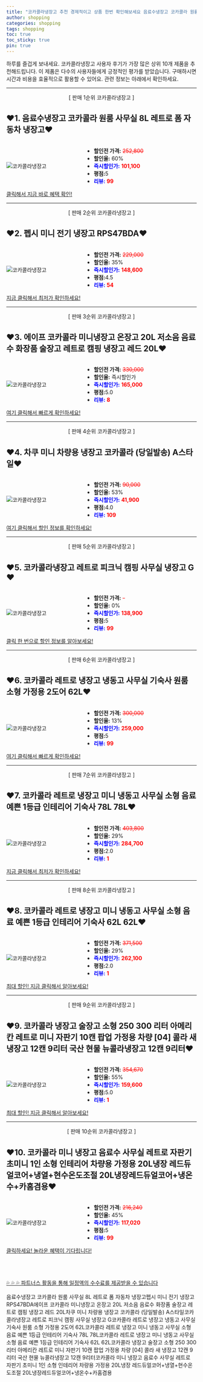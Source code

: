 ```yaml
---
title: "코카콜라냉장고 추천 경제적이고 상품 한번 확인해보세요 음료수냉장고 코카콜라 원룸 사무실 8L"
author: shopping
categories: shopping
tags: shopping
toc: true
toc_sticky: true
pin: true
---
```

하루를 즐겁게 보내세요.  코카콜라냉장고 사용자 후기가 가장 많은 상위 10개 제품을 추천해드립니다. 이 제품은 다수의 사용자들에게 긍정적인 평가를 받았습니다. 구매하시면 시간과 비용을 효율적으로 활용할 수 있어요. 관련 정보는 아래에서 확인하세요.

---
<p class="toplist" style="margin: 0 auto; display: block; width: fit-content;">[ 판매 1순위 코카콜라냉장고 ]</p>

<h2><strong>❤️1. 음료수냉장고 코카콜라 원룸 사무실 8L 레트로 폼 자동차 냉장고❤️</strong></h2>

<div style="display: flex; align-items: center;">
    <div style="flex: 0.4;">
        <img src="https://thumbnail10.coupangcdn.com/thumbnails/remote/230x230ex/image/vendor_inventory/0018/ad88c353959775be460b9b4b7641f45081d6d037e091033abced2a87cbff.jpg" alt="코카콜라냉장고" style="max-width: 100%;">
    </div>
    <div style="flex: 0.6; margin-left: 10px;">
        <ul>
            <li><strong>할인전 가격:</strong> <del style="color: red;">252,800</del></li>
            <li><strong>할인율:</strong> 60%</li>
            <li><span style='color:blue'><strong>즉시할인가:</strong></span> <span style='color:red'><strong>101,100</strong></span></li>
            <li><strong>평점:</strong>5</li>
            <li><span style='color:blue'><strong>리뷰:</strong></span> <span style='color:red'><strong>99</strong></span></li>
        </ul>
    </div>
</div>
<div class="center">
    <a href="https://William4Davisa.github.io?lptag=AF9450613&subid=githubio&pageKey=7908196092&traceid=V0-153&itemId=21693223313&vendorItemId=88742919066" class="myButton">
        클릭해서 지금 바로 혜택 확인!
    </a>
</div>


---
<p class="toplist" style="margin: 0 auto; display: block; width: fit-content;">[ 판매 2순위 코카콜라냉장고 ]</p>

<h2><strong>❤️2. 펩시 미니 전기 냉장고 RPS47BDA❤️</strong></h2>

<div style="display: flex; align-items: center;">
    <div style="flex: 0.4;">
        <img src="https://thumbnail9.coupangcdn.com/thumbnails/remote/230x230ex/image/vendor_inventory/db58/6fb51b196ccd48f7a21d008c5174498ec5bcd63a0f4c46ab66d5b8a8c283.jpg" alt="코카콜라냉장고" style="max-width: 100%;">
    </div>
    <div style="flex: 0.6; margin-left: 10px;">
        <ul>
            <li><strong>할인전 가격:</strong> <del style="color: red;">229,000</del></li>
            <li><strong>할인율:</strong> 35%</li>
            <li><span style='color:blue'><strong>즉시할인가:</strong></span> <span style='color:red'><strong>148,600</strong></span></li>
            <li><strong>평점:</strong>4.5</li>
            <li><span style='color:blue'><strong>리뷰:</strong></span> <span style='color:red'><strong>54</strong></span></li>
        </ul>
    </div>
</div>
<div class="center">
    <a href="https://William4Davisa.github.io?lptag=AF9450613&subid=githubio&pageKey=7290495261&traceid=V0-153&itemId=18632382745&vendorItemId=88697723605" class="myButton">
        지금 클릭해서 최저가 확인하세요!
    </a>
</div>


---
<p class="toplist" style="margin: 0 auto; display: block; width: fit-content;">[ 판매 3순위 코카콜라냉장고 ]</p>

<h2><strong>❤️3. 에이프 코카콜라 미니냉장고 온장고 20L 저소음 음료수 화장품 술장고 레트로 캠핑 냉장고 레드 20L❤️</strong></h2>

<div style="display: flex; align-items: center;">
    <div style="flex: 0.4;">
        <img src="https://thumbnail8.coupangcdn.com/thumbnails/remote/230x230ex/image/vendor_inventory/57f9/57667c9431de481be4fdf930192427220d5c1d9acef05358a230b63b55d5.png" alt="코카콜라냉장고" style="max-width: 100%;">
    </div>
    <div style="flex: 0.6; margin-left: 10px;">
        <ul>
            <li><strong>할인전 가격:</strong> <del style="color: red;">330,000</del></li>
            <li><strong>할인율:</strong> 즉시할인가</li>
            <li><span style='color:blue'><strong>즉시할인가:</strong></span> <span style='color:red'><strong>165,000</strong></span></li>
            <li><strong>평점:</strong>5.0</li>
            <li><span style='color:blue'><strong>리뷰:</strong></span> <span style='color:red'><strong>8</strong></span></li>
        </ul>
    </div>
</div>
<div class="center">
    <a href="https://William4Davisa.github.io?lptag=AF9450613&subid=githubio&pageKey=8049318796&traceid=V0-153&itemId=22568688190&vendorItemId=89621887145" class="myButton">
        여기 클릭해서 빠르게 확인하세요!
    </a>
</div>


---
<p class="toplist" style="margin: 0 auto; display: block; width: fit-content;">[ 판매 4순위 코카콜라냉장고 ]</p>

<h2><strong>❤️4. 차쿠 미니 차량용 냉장고 코카콜라 (당일발송) A스타일❤️</strong></h2>

<div style="display: flex; align-items: center;">
    <div style="flex: 0.4;">
        <img src="https://thumbnail10.coupangcdn.com/thumbnails/remote/230x230ex/image/vendor_inventory/c403/8227607e1a48321bc60c899e46b2cccc7b7f93183693b3a73dc406561742.png" alt="코카콜라냉장고" style="max-width: 100%;">
    </div>
    <div style="flex: 0.6; margin-left: 10px;">
        <ul>
            <li><strong>할인전 가격:</strong> <del style="color: red;">90,000</del></li>
            <li><strong>할인율:</strong> 53%</li>
            <li><span style='color:blue'><strong>즉시할인가:</strong></span> <span style='color:red'><strong>41,900</strong></span></li>
            <li><strong>평점:</strong>4.0</li>
            <li><span style='color:blue'><strong>리뷰:</strong></span> <span style='color:red'><strong>109</strong></span></li>
        </ul>
    </div>
</div>
<div class="center">
    <a href="https://William4Davisa.github.io?lptag=AF9450613&subid=githubio&pageKey=226848229&traceid=V0-153&itemId=718852428&vendorItemId=86195554476" class="myButton">
        여기 클릭해서 할인 정보를 확인하세요!
    </a>
</div>


---
<p class="toplist" style="margin: 0 auto; display: block; width: fit-content;">[ 판매 5순위 코카콜라냉장고 ]</p>

<h2><strong>❤️5. 코카콜라냉장고 레트로 피크닉 캠핑 사무실 냉장고 G❤️</strong></h2>

<div style="display: flex; align-items: center;">
    <div style="flex: 0.4;">
        <img src="https://thumbnail6.coupangcdn.com/thumbnails/remote/230x230ex/image/vendor_inventory/d613/9bc1b137ea0bfb7fe6a3dc232f2ac85a137974657f8100ea89b9f73aa0df.jpg" alt="코카콜라냉장고" style="max-width: 100%;">
    </div>
    <div style="flex: 0.6; margin-left: 10px;">
        <ul>
            <li><strong>할인전 가격:</strong> <del style="color: red;">-</del></li>
            <li><strong>할인율:</strong> 0%</li>
            <li><span style='color:blue'><strong>즉시할인가:</strong></span> <span style='color:red'><strong>138,900</strong></span></li>
            <li><strong>평점:</strong>5</li>
            <li><span style='color:blue'><strong>리뷰:</strong></span> <span style='color:red'><strong>99</strong></span></li>
        </ul>
    </div>
</div>
<div class="center">
    <a href="https://William4Davisa.github.io?lptag=AF9450613&subid=githubio&pageKey=8073219334&traceid=V0-153&itemId=22731881964&vendorItemId=89767194245" class="myButton">
        클릭 한 번으로 할인 정보를 알아보세요!
    </a>
</div>


---
<p class="toplist" style="margin: 0 auto; display: block; width: fit-content;">[ 판매 6순위 코카콜라냉장고 ]</p>

<h2><strong>❤️6. 코카콜라 레트로 냉장고 냉동고 사무실 기숙사 원룸 소형 가정용 2도어 62L❤️</strong></h2>

<div style="display: flex; align-items: center;">
    <div style="flex: 0.4;">
        <img src="https://thumbnail8.coupangcdn.com/thumbnails/remote/230x230ex/image/vendor_inventory/49d7/b9460a170f9b16eefe4a8a75134aabd8930c5e8382dcfbf17c337a1a0e9a.jpg" alt="코카콜라냉장고" style="max-width: 100%;">
    </div>
    <div style="flex: 0.6; margin-left: 10px;">
        <ul>
            <li><strong>할인전 가격:</strong> <del style="color: red;">300,000</del></li>
            <li><strong>할인율:</strong> 13%</li>
            <li><span style='color:blue'><strong>즉시할인가:</strong></span> <span style='color:red'><strong>259,000</strong></span></li>
            <li><strong>평점:</strong>5</li>
            <li><span style='color:blue'><strong>리뷰:</strong></span> <span style='color:red'><strong>99</strong></span></li>
        </ul>
    </div>
</div>
<div class="center">
    <a href="https://William4Davisa.github.io?lptag=AF9450613&subid=githubio&pageKey=8148436484&traceid=V0-153&itemId=23177139009&vendorItemId=90209844050" class="myButton">
        여기 클릭해서 빠르게 확인하세요!
    </a>
</div>


---
<p class="toplist" style="margin: 0 auto; display: block; width: fit-content;">[ 판매 7순위 코카콜라냉장고 ]</p>

<h2><strong>❤️7. 코카콜라 레트로 냉장고 미니 냉동고 사무실 소형 음료 예쁜 1등급 인테리어 기숙사 78L 78L❤️</strong></h2>

<div style="display: flex; align-items: center;">
    <div style="flex: 0.4;">
        <img src="https://thumbnail9.coupangcdn.com/thumbnails/remote/230x230ex/image/vendor_inventory/850b/41d4a3b70e9096cd886af26e71f9a4ce5d332b3030324de6f2f816e5ef11.png" alt="코카콜라냉장고" style="max-width: 100%;">
    </div>
    <div style="flex: 0.6; margin-left: 10px;">
        <ul>
            <li><strong>할인전 가격:</strong> <del style="color: red;">403,800</del></li>
            <li><strong>할인율:</strong> 29%</li>
            <li><span style='color:blue'><strong>즉시할인가:</strong></span> <span style='color:red'><strong>284,700</strong></span></li>
            <li><strong>평점:</strong>2.0</li>
            <li><span style='color:blue'><strong>리뷰:</strong></span> <span style='color:red'><strong>1</strong></span></li>
        </ul>
    </div>
</div>
<div class="center">
    <a href="https://William4Davisa.github.io?lptag=AF9450613&subid=githubio&pageKey=7850289484&traceid=V0-153&itemId=21394995067&vendorItemId=88704335392" class="myButton">
        지금 클릭해서 최저가 확인하세요!
    </a>
</div>


---
<p class="toplist" style="margin: 0 auto; display: block; width: fit-content;">[ 판매 8순위 코카콜라냉장고 ]</p>

<h2><strong>❤️8. 코카콜라 레트로 냉장고 미니 냉동고 사무실 소형 음료 예쁜 1등급 인테리어 기숙사 62L 62L❤️</strong></h2>

<div style="display: flex; align-items: center;">
    <div style="flex: 0.4;">
        <img src="https://thumbnail9.coupangcdn.com/thumbnails/remote/230x230ex/image/vendor_inventory/850b/41d4a3b70e9096cd886af26e71f9a4ce5d332b3030324de6f2f816e5ef11.png" alt="코카콜라냉장고" style="max-width: 100%;">
    </div>
    <div style="flex: 0.6; margin-left: 10px;">
        <ul>
            <li><strong>할인전 가격:</strong> <del style="color: red;">371,500</del></li>
            <li><strong>할인율:</strong> 29%</li>
            <li><span style='color:blue'><strong>즉시할인가:</strong></span> <span style='color:red'><strong>262,100</strong></span></li>
            <li><strong>평점:</strong>2.0</li>
            <li><span style='color:blue'><strong>리뷰:</strong></span> <span style='color:red'><strong>1</strong></span></li>
        </ul>
    </div>
</div>
<div class="center">
    <a href="https://William4Davisa.github.io?lptag=AF9450613&subid=githubio&pageKey=7850289484&traceid=V0-153&itemId=21394995069&vendorItemId=88704335398" class="myButton">
        최대 할인! 지금 클릭해서 알아보세요!
    </a>
</div>


---
<p class="toplist" style="margin: 0 auto; display: block; width: fit-content;">[ 판매 9순위 코카콜라냉장고 ]</p>

<h2><strong>❤️9. 코카콜라 냉장고 술장고 소형 250 300 리터 아메리칸 레트로 미니 자판기 10캔 팝업 가정용 차량 [04] 콜라 새 냉장고 12캔 9리터 국산 현물 뉴콜라냉장고 12캔 9리터❤️</strong></h2>

<div style="display: flex; align-items: center;">
    <div style="flex: 0.4;">
        <img src="https://thumbnail7.coupangcdn.com/thumbnails/remote/230x230ex/image/vendor_inventory/7264/e0789c1d6ec6d261e950a5a57da775929b32d396b49fd8a2c6a345b77c7e.png" alt="코카콜라냉장고" style="max-width: 100%;">
    </div>
    <div style="flex: 0.6; margin-left: 10px;">
        <ul>
            <li><strong>할인전 가격:</strong> <del style="color: red;">354,670</del></li>
            <li><strong>할인율:</strong> 55%</li>
            <li><span style='color:blue'><strong>즉시할인가:</strong></span> <span style='color:red'><strong>159,600</strong></span></li>
            <li><strong>평점:</strong>5.0</li>
            <li><span style='color:blue'><strong>리뷰:</strong></span> <span style='color:red'><strong>1</strong></span></li>
        </ul>
    </div>
</div>
<div class="center">
    <a href="https://William4Davisa.github.io?lptag=AF9450613&subid=githubio&pageKey=7154707826&traceid=V0-153&itemId=17994490103&vendorItemId=86462663244" class="myButton">
        최대 할인! 지금 클릭해서 알아보세요!
    </a>
</div>


---
<p class="toplist" style="margin: 0 auto; display: block; width: fit-content;">[ 판매 10순위 코카콜라냉장고 ]</p>

<h2><strong>❤️10. 코카콜라 미니 냉장고 음료수 사무실 레트로 자판기 초미니 1인 소형 인테리어 차량용 가정용 20L냉장 레드듀얼코어+냉열+현수온도조절 20L냉장레드듀얼코어+냉온수+카홈겸용❤️</strong></h2>

<div style="display: flex; align-items: center;">
    <div style="flex: 0.4;">
        <img src="https://thumbnail8.coupangcdn.com/thumbnails/remote/230x230ex/image/vendor_inventory/0efb/3941423146af52ab5ed380c2079f104e0674502ca170f99dd8852d9e6c51.png" alt="코카콜라냉장고" style="max-width: 100%;">
    </div>
    <div style="flex: 0.6; margin-left: 10px;">
        <ul>
            <li><strong>할인전 가격:</strong> <del style="color: red;">216,240</del></li>
            <li><strong>할인율:</strong> 45%</li>
            <li><span style='color:blue'><strong>즉시할인가:</strong></span> <span style='color:red'><strong>117,020</strong></span></li>
            <li><strong>평점:</strong>5</li>
            <li><span style='color:blue'><strong>리뷰:</strong></span> <span style='color:red'><strong>99</strong></span></li>
        </ul>
    </div>
</div>
<div class="center">
    <a href="https://William4Davisa.github.io?lptag=AF9450613&subid=githubio&pageKey=7407517694&traceid=V0-153&itemId=19185679197&vendorItemId=85623565250" class="myButton">
        클릭하세요! 놀라운 혜택이 기다립니다!
    </a>
</div>

<br><br><br>[💦 💦 💦 파트너스 활동을 통해 일정액의 수수료를 제공받을 수 있습니다](https://link.coupang.com/a/bcpT2c)<br><br>음료수냉장고 코카콜라 원룸 사무실 8L 레트로 폼 자동차 냉장고펩시 미니 전기 냉장고 RPS47BDA에이프 코카콜라 미니냉장고 온장고 20L 저소음 음료수 화장품 술장고 레트로 캠핑 냉장고 레드 20L차쿠 미니 차량용 냉장고 코카콜라 (당일발송) A스타일코카콜라냉장고 레트로 피크닉 캠핑 사무실 냉장고 G코카콜라 레트로 냉장고 냉동고 사무실 기숙사 원룸 소형 가정용 2도어 62L코카콜라 레트로 냉장고 미니 냉동고 사무실 소형 음료 예쁜 1등급 인테리어 기숙사 78L 78L코카콜라 레트로 냉장고 미니 냉동고 사무실 소형 음료 예쁜 1등급 인테리어 기숙사 62L 62L코카콜라 냉장고 술장고 소형 250 300 리터 아메리칸 레트로 미니 자판기 10캔 팝업 가정용 차량 [04] 콜라 새 냉장고 12캔 9리터 국산 현물 뉴콜라냉장고 12캔 9리터코카콜라 미니 냉장고 음료수 사무실 레트로 자판기 초미니 1인 소형 인테리어 차량용 가정용 20L냉장 레드듀얼코어+냉열+현수온도조절 20L냉장레드듀얼코어+냉온수+카홈겸용